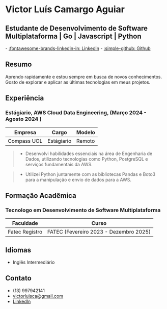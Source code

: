 # Victor Luís Camargo Aguiar

## Estudante de Desenvolvimento de Software Multiplataforma | Go | Javascript | Python

<div class="grid cards" markdown>
- <a href="https://www.linkedin.com/in/victorluisca">:fontawesome-brands-linkedin-in: Linkedin</a>
- <a href="https://github.com/victorluisca">:simple-github: Github</a>
</div>

## Resumo

Aprendo rapidamente e estou sempre em busca de novos conhecimentos. Gosto de explorar e aplicar as últimas tecnologias em meus projetos.

## Experiência

### Estágiario, AWS Cloud Data Engineering, (Março 2024 - Agosto 2024 )

| Empresa     | Cargo      | Modelo |
| ----------- | ---------- | ------ |
| Compass UOL | Estágiario | Remoto |

> - Desenvolvi habilidades essenciais na área de Engenharia de Dados, utilizando tecnologias como Python, PostgreSQL e serviços fundamentais da AWS.

> - Utilizei Python juntamente com as bibliotecas Pandas e Boto3 para a manipulação e envio de dados para a AWS.

## Formação Acadêmica

### Tecnologo em Desenvolvimento de Software Multiplataforma

| Faculdade      | Curso                                  |
| -------------- | -------------------------------------- |
| Fatec Registro | FATEC (Fevereiro 2023 - Dezembro 2025) |

## Idiomas

- Inglês Intermediário

## Contato

- (13) 997942141
- victorluisca@gmail.com
- [LinkedIn](https://www.linkedin.com/in/victorluisca)
